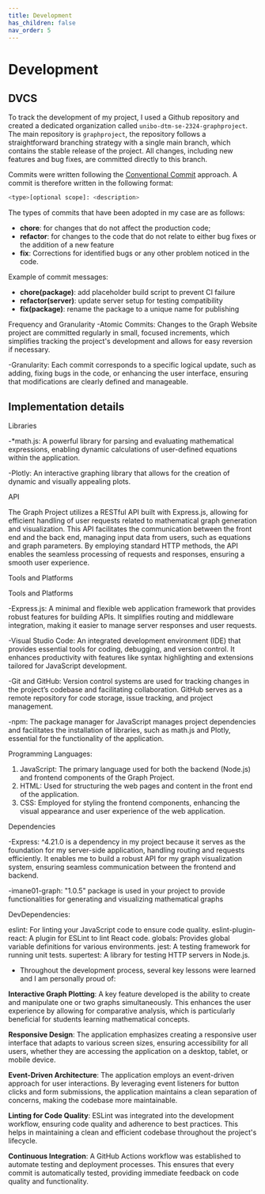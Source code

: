 ```yaml
---
title: Development
has_children: false
nav_order: 5
---
```


# Development

## DVCS
To track the development of my project, I used a Github repository and created a dedicated organization called `unibo-dtm-se-2324-graphproject`. The main repository is `graphproject`, the repository follows a straightforward branching strategy with a single main branch, which contains the stable release of the project. All changes, including new features and bug fixes, are committed directly to this branch.

Commits were written following the [Conventional Commit](https://www.conventionalcommits.org/en/v1.0.0/) approach. A commit is therefore written in the following format:

```bash
<type>[optional scope]: <description>
```

The types of commits that have been adopted in my case are as follows:

- **chore**: for changes that do not affect the production code;
- **refactor**: for changes to the code that do not relate to either bug fixes or the addition of a new feature 
- **fix**: Corrections for identified bugs or any other problem noticed in the code.

Example of commit messages:

- **chore(package)**: add placeholder build script to prevent CI failure
- **refactor(server)**: update server setup for testing compatibility
- **fix(package)**: rename the package to a unique name for publishing

Frequency and Granularity
-Atomic Commits: Changes to the Graph Website project are committed regularly in small, focused increments, which simplifies tracking the project's development and allows for easy reversion if necessary.

-Granularity: Each commit corresponds to a specific logical update, such as adding, fixing bugs in the code, or enhancing the user interface, ensuring that modifications are clearly defined and manageable.

## Implementation details

Libraries 

-*math.js: A powerful library for parsing and evaluating mathematical expressions, enabling dynamic calculations of user-defined equations within the application.

-Plotly: An interactive graphing library that allows for the creation of dynamic and visually appealing plots.

API 

The Graph Project utilizes a RESTful API built with Express.js, allowing for efficient handling of user requests related to mathematical graph generation and visualization. This API facilitates the communication between the front end and the back end, managing input data from users, such as equations and graph parameters. By employing standard HTTP methods, the API enables the seamless processing of requests and responses, ensuring a smooth user experience. 

Tools and Platforms 

Tools and Platforms

-Express.js: A minimal and flexible web application framework that provides robust features for building APIs. It simplifies routing and middleware integration, making it easier to manage server responses and user requests.

-Visual Studio Code:
An integrated development environment (IDE) that provides essential tools for coding, debugging, and version control. It enhances productivity with features like syntax highlighting and extensions tailored for JavaScript development.

-Git and GitHub:
Version control systems are used for tracking changes in the project’s codebase and facilitating collaboration. GitHub serves as a remote repository for code storage, issue tracking, and project management.

-npm:
The package manager for JavaScript manages project dependencies and facilitates the installation of libraries, such as math.js and Plotly, essential for the functionality of the application.

Programming Languages:

1. JavaScript: The primary language used for both the backend (Node.js) and frontend components of the Graph Project.
2. HTML: Used for structuring the web pages and content in the front end of the application.
3. CSS: Employed for styling the frontend components, enhancing the visual appearance and user experience of the web application.

Dependencies

-Express: ^4.21.0 is a dependency in my project because it serves as the foundation for my server-side application, handling routing and requests efficiently. It enables me to build a robust API for my graph visualization system, ensuring seamless communication between the frontend and backend.

-imane01-graph:  "1.0.5"  package is used in your project to provide functionalities for generating and visualizing mathematical graphs

DevDependencies:

eslint: For linting your JavaScript code to ensure code quality.
eslint-plugin-react: A plugin for ESLint to lint React code.
globals: Provides global variable definitions for various environments.
jest: A testing framework for running unit tests.
supertest: A library for testing HTTP servers in Node.js.

- Throughout the development process, several key lessons were learned and I am personally proud of:

**Interactive Graph Plotting**: A key feature developed is the ability to create and manipulate one or two graphs simultaneously. This enhances the user experience by allowing for comparative analysis, which is particularly beneficial for students learning mathematical concepts.

**Responsive Design**: The application emphasizes creating a responsive user interface that adapts to various screen sizes, ensuring accessibility for all users, whether they are accessing the application on a desktop, tablet, or mobile device.

**Event-Driven Architecture**: The application employs an event-driven approach for user interactions. By leveraging event listeners for button clicks and form submissions, the application maintains a clean separation of concerns, making the codebase more maintainable.

**Linting for Code Quality**: ESLint was integrated into the development workflow, ensuring code quality and adherence to best practices. This helps in maintaining a clean and efficient codebase throughout the project's lifecycle.

**Continuous Integration**: A GitHub Actions workflow was established to automate testing and deployment processes. This ensures that every commit is automatically tested, providing immediate feedback on code quality and functionality.





